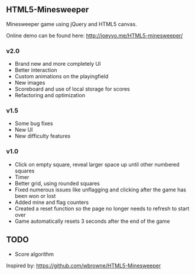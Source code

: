 HTML5-Minesweeper
-----------------

Minesweeper game using jQuery and HTML5 canvas.

Online demo can be found here: http://joeyvo.me/HTML5-minesweeper/

### v2.0
- Brand new and more completely UI
- Better interaction
- Custom animations on the playingfield
- New images
- Scoreboard and use of local storage for scores
- Refactoring and optimization

### v1.5
- Some bug fixes
- New UI
- New difficulty features

### v1.0
- Click on empty square, reveal larger space up until other numbered squares
- Timer
- Better grid, using rounded squares
- Fixed numerous issues like unflagging and clicking after the game has been won or lost
- Added mine and flag counters
- Created a reset function so the page no longer needs to refresh to start over
- Game automatically resets 3 seconds after the end of the game

TODO
----
- Score algorithm


Inspired by: 
https://github.com/wbrowne/HTML5-Minesweeper
